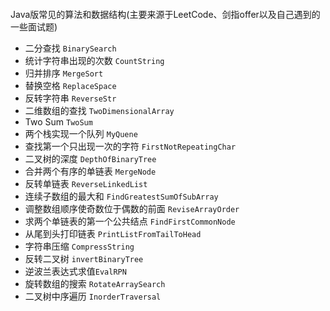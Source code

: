 ####
Java版常见的算法和数据结构(主要来源于LeetCode、剑指offer以及自己遇到的一些面试题)
- 二分查找 `BinarySearch`
- 统计字符串出现的次数 `CountString`
- 归并排序 `MergeSort`
- 替换空格 `ReplaceSpace`
- 反转字符串 `ReverseStr`
- 二维数组的查找 `TwoDimensionalArray`
- Two Sum `TwoSum`
- 两个栈实现一个队列 `MyQuene`
- 查找第一个只出现一次的字符 `FirstNotRepeatingChar`
- 二叉树的深度 `DepthOfBinaryTree`
- 合并两个有序的单链表 `MergeNode`
- 反转单链表 `ReverseLinkedList`
- 连续子数组的最大和 `FindGreatestSumOfSubArray`
- 调整数组顺序使奇数位于偶数的前面 `ReviseArrayOrder`
- 求两个单链表的第一个公共结点 `FindFirstCommonNode`
- 从尾到头打印链表 `PrintListFromTailToHead`
- 字符串压缩 `CompressString`
- 反转二叉树 `invertBinaryTree`
- 逆波兰表达式求值`EvalRPN`
- 旋转数组的搜索 `RotateArraySearch`
- 二叉树中序遍历 `InorderTraversal`